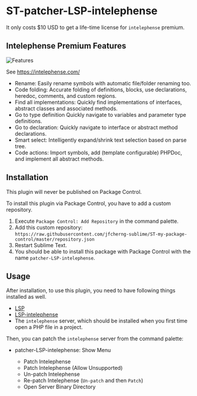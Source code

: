 # ST-patcher-LSP-intelephense

It only costs \$10 USD to get a life-time license for `intelephense` premium.

## Intelephense Premium Features

![Features](https://raw.githubusercontent.com/jfcherng-sublime/ST-patcher-LSP-intelephense/master/docs/features.png)

See https://intelephense.com/

- Rename: Easily rename symbols with automatic file/folder renaming too.
- Code folding: Accurate folding of definitions, blocks, use declarations, heredoc, comments, and custom regions.
- Find all implementations: Quickly find implementations of interfaces, abstract classes and associated methods.
- Go to type definition Quickly navigate to variables and parameter type definitions.
- Go to declaration: Quickly navigate to interface or abstract method declarations.
- Smart select: Intelligently expand/shrink text selection based on parse tree.
- Code actions: Import symbols, add (template configurable) PHPDoc, and implement all abstract methods.

## Installation

This plugin will never be published on Package Control.

To install this plugin via Package Control, you have to add a custom repository.

1. Execute `Package Control: Add Repository` in the command palette.
1. Add this custom repository: `https://raw.githubusercontent.com/jfcherng-sublime/ST-my-package-control/master/repository.json`
1. Restart Sublime Text.
1. You should be able to install this package with Package Control with the name `patcher-LSP-intelephense`.

## Usage

After installation, to use this plugin, you need to have following things installed as well.

- [LSP](https://packagecontrol.io/packages/LSP)
- [LSP-intelephense](https://packagecontrol.io/packages/LSP-intelephense)
- The `intelephense` server, which should be installed when you first time open a PHP file in a project.

Then, you can patch the `intelephense` server from the command palette:

- patcher-LSP-intelephense: Show Menu

  - Patch Intelephense
  - Patch Intelephense (Allow Unsupported)
  - Un-patch Intelephense
  - Re-patch Intelephense (`Un-patch` and then `Patch`)
  - Open Server Binary Directory
